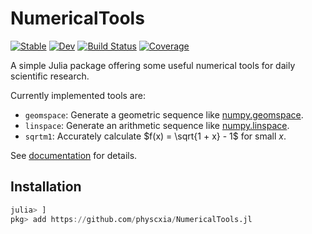 # NumericalTools

[![Stable](https://img.shields.io/badge/docs-stable-blue.svg)](https://physcxia.github.io/NumericalTools.jl/stable/)
[![Dev](https://img.shields.io/badge/docs-dev-blue.svg)](https://physcxia.github.io/NumericalTools.jl/dev/)
[![Build Status](https://github.com/physcxia/NumericalTools.jl/actions/workflows/CI.yml/badge.svg?branch=main)](https://github.com/physcxia/NumericalTools.jl/actions/workflows/CI.yml?query=branch%3Amain)
[![Coverage](https://codecov.io/gh/physcxia/NumericalTools.jl/branch/main/graph/badge.svg)](https://codecov.io/gh/physcxia/NumericalTools.jl)

A simple Julia package offering some useful numerical tools for daily scientific research.

Currently implemented tools are:

- `geomspace`: Generate a geometric sequence like [numpy.geomspace](https://numpy.org/doc/stable/reference/generated/numpy.geomspace.html).
- `linspace`: Generate an arithmetic sequence like [numpy.linspace](https://numpy.org/doc/stable/reference/generated/numpy.linspace.html#numpy.linspace).
- `sqrtm1`: Accurately calculate $f(x) = \sqrt{1 + x} - 1$ for small $x$.

See [documentation](https://physcxia.github.io/NumericalTools.jl/dev/) for details.

## Installation

```julia
julia> ]
pkg> add https://github.com/physcxia/NumericalTools.jl
```
